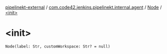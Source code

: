 [pipelinekt-external](../../index.md) / [com.code42.jenkins.pipelinekt.internal.agent](../index.md) / [Node](index.md) / [&lt;init&gt;](./-init-.md)

# &lt;init&gt;

`Node(label: Str, customWorkspace: Str? = null)`